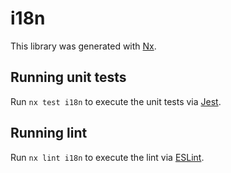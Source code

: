 # i18n

This library was generated with [Nx](https://nx.dev).

## Running unit tests

Run `nx test i18n` to execute the unit tests via [Jest](https://jestjs.io).

## Running lint

Run `nx lint i18n` to execute the lint via [ESLint](https://eslint.org/).
